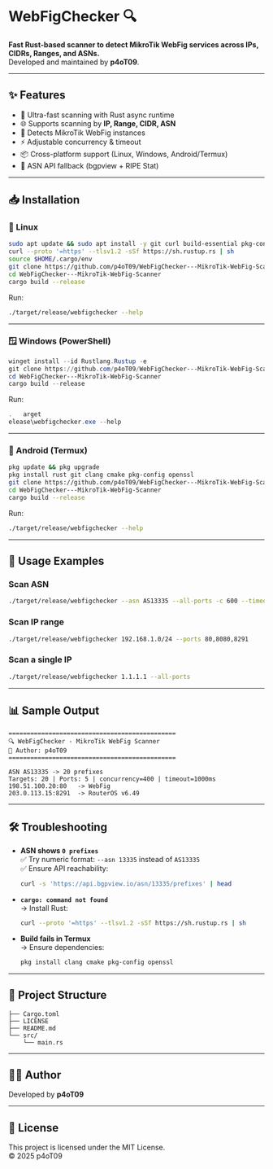 # WebFigChecker 🔍

**Fast Rust-based scanner to detect MikroTik WebFig services across IPs, CIDRs, Ranges, and ASNs.**  
Developed and maintained by **p4oT09**.

---

## ✨ Features
- 🚀 Ultra-fast scanning with Rust async runtime
- 🌐 Supports scanning by **IP, Range, CIDR, ASN**
- 🔑 Detects MikroTik WebFig instances
- ⚡ Adjustable concurrency & timeout
- 📦 Cross-platform support (Linux, Windows, Android/Termux)
- 🔄 ASN API fallback (bgpview + RIPE Stat)

---

## 📥 Installation

### 🐧 Linux
```bash
sudo apt update && sudo apt install -y git curl build-essential pkg-config libssl-dev
curl --proto '=https' --tlsv1.2 -sSf https://sh.rustup.rs | sh
source $HOME/.cargo/env
git clone https://github.com/p4oT09/WebFigChecker---MikroTik-WebFig-Scanner.git
cd WebFigChecker---MikroTik-WebFig-Scanner
cargo build --release
```

Run:
```bash
./target/release/webfigchecker --help
```

---

### 🪟 Windows (PowerShell)
```powershell
winget install --id Rustlang.Rustup -e
git clone https://github.com/p4oT09/WebFigChecker---MikroTik-WebFig-Scanner.git
cd WebFigChecker---MikroTik-WebFig-Scanner
cargo build --release
```

Run:
```powershell
.	arget
elease\webfigchecker.exe --help
```

---

### 📱 Android (Termux)
```bash
pkg update && pkg upgrade
pkg install rust git clang cmake pkg-config openssl
git clone https://github.com/p4oT09/WebFigChecker---MikroTik-WebFig-Scanner.git
cd WebFigChecker---MikroTik-WebFig-Scanner
cargo build --release
```

Run:
```bash
./target/release/webfigchecker --help
```

---

## 🚀 Usage Examples

### Scan ASN
```bash
./target/release/webfigchecker --asn AS13335 --all-ports -c 600 --timeout-ms 1200
```

### Scan IP range
```bash
./target/release/webfigchecker 192.168.1.0/24 --ports 80,8080,8291
```

### Scan a single IP
```bash
./target/release/webfigchecker 1.1.1.1 --all-ports
```

---

## 📊 Sample Output
```
==============================================
🔍 WebFigChecker - MikroTik WebFig Scanner
👤 Author: p4oT09
==============================================

ASN AS13335 -> 20 prefixes
Targets: 20 | Ports: 5 | concurrency=400 | timeout=1000ms
198.51.100.20:80   -> WebFig
203.0.113.15:8291  -> RouterOS v6.49
```

---

## 🛠 Troubleshooting

- **ASN shows `0 prefixes`**  
  ✅ Try numeric format: `--asn 13335` instead of `AS13335`  
  ✅ Ensure API reachability:  
  ```bash
  curl -s 'https://api.bgpview.io/asn/13335/prefixes' | head
  ```

- **`cargo: command not found`**  
  → Install Rust:  
  ```bash
  curl --proto '=https' --tlsv1.2 -sSf https://sh.rustup.rs | sh
  ```

- **Build fails in Termux**  
  → Ensure dependencies:  
  ```bash
  pkg install clang cmake pkg-config openssl
  ```

---

## 📂 Project Structure
```
├── Cargo.toml
├── LICENSE
├── README.md
└── src/
    └── main.rs
```

---

## 🧑‍💻 Author
Developed by **p4oT09**

---

## 📜 License
This project is licensed under the MIT License.  
© 2025 p4oT09
